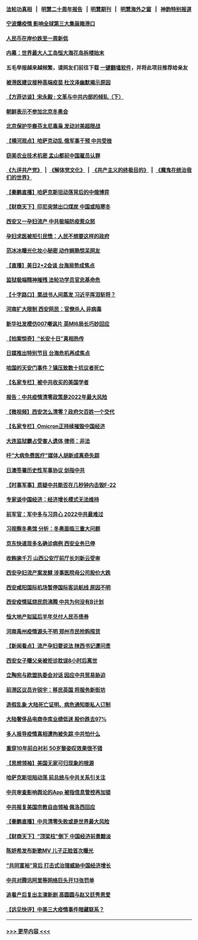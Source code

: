 #### [法轮功真相](https://github.com/gfw-breaker/truth/blob/master/README.md?t=0) &nbsp;&nbsp;|&nbsp;&nbsp; [明慧二十周年报告](https://github.com/gfw-breaker/mh-reports/blob/master/README.md?t=0) &nbsp;&nbsp;|&nbsp;&nbsp;[明慧期刊](https://github.com/gfw-breaker/mh-qikan) &nbsp;&nbsp;|&nbsp;&nbsp; [明慧海外之窗](https://github.com/gfw-breaker/mh-news/blob/master/README.md?t=0) &nbsp;&nbsp;|&nbsp;&nbsp; [神韵特别报道](https://github.com/gfw-breaker/mh-news/blob/master/shenyun.md?t=0)
#### [宁波爆疫情 影响全球第三大集装箱港口](../pages/nsc413/n13487619.md?t=01071350) 
#### [人民币在岸价跌至一周新低](../pages/nsc413/n13487284.md?t=01071350) 
#### [内幕：世界最大人工岛恒大海花岛拆楼始末](../pages/nsc413/n13487429.md?t=01071350) 
#### 五毛举报越来越频繁，请网友们前往下载 [一键翻墙软件](https://github.com/gfw-breaker/ssr-accounts)，并将此项目推荐给亲友
#### [被港医建议接种高端疫苗 杜汶泽幽默揭示原因](../pages/nsc413/n13487185.md?t=01071350) 
#### [【方菲访谈】宋永毅 : 文革与中共内部的倾轧（下）](../pages/nsc413/n13486836.md?t=01071350) 
#### [朝鲜表示不参加北京冬奥会](../pages/nsc413/n13487045.md?t=01071350) 
#### [北京保护华裔芬太尼毒枭 发动对美超限战](../pages/nsc413/n13487256.md?t=01071350) 
#### [【横河观点】哈萨克动乱 俄军事干预 中共受挫](../pages/nsc413/n13487109.md?t=01071350) 
#### [窃美农业技术机密 孟山都前中国雇员认罪](../pages/nsc413/n13487190.md?t=01071350) 
#### [《九评共产党》](https://github.com/begood0513/9ping.md/blob/master/README.md) &nbsp;|&nbsp; [《解体党文化》](../../../../jtdwh.md/blob/master/README.md)  &nbsp;|&nbsp; [《共产主义的终极目的》](../../../../gczydzjmd.md/blob/master/README.md) &nbsp;|&nbsp; [《魔鬼在统治我们的世界》](../../../../mgztzwmdsj.md/blob/master/README.md) 
#### [【秦鹏直播】哈萨克斯坦动荡背后的中俄博弈](../pages/nsc413/n13487099.md?t=01071350) 
#### [【财商天下】印尼突禁出口煤炭 中国或陷寒冬](../pages/nsc413/n13486658.md?t=01071350) 
#### [西安又一孕妇流产 中共极端防疫惹众怒](../pages/nsc413/n13486795.md?t=01071350) 
#### [孕妇求医被拒引民愤：人民不想要这样的政府](../pages/nsc413/n13487006.md?t=01071350) 
#### [范冰冰曝光化妆小秘密 动作娴熟惊呆网友](../pages/nsc413/n13486884.md?t=01071350) 
#### [【直播】美日2+2会谈 台海局势成焦点](../pages/nsc413/n13486979.md?t=01071350) 
#### [监狱极端精神摧残 法轮功学员官忠基命危](../pages/nsc413/n13486254.md?t=01071350) 
#### [【十字路口】栗战书人间蒸发 习近平挥泪斩将？](../pages/nsc413/n13486673.md?t=01071350) 
#### [河南扩大限制 西安网民：官僚杀人 非病毒](../pages/nsc413/n13486301.md?t=01071350) 
#### [新华社发模仿007嘲讽片 英MI6局长巧妙回应](../pages/nsc413/n13486644.md?t=01071350) 
#### [【拍案惊奇】“长安十日”真相热传](../pages/nsc413/n13486436.md?t=01071350) 
#### [日媒推出特别节目 台海危机再成焦点](../pages/nsc413/n13486645.md?t=01071350) 
#### [哈国的天安门事件？镇压致数十抗议者死亡](../pages/nsc413/n13486715.md?t=01071350) 
#### [【名家专栏】被中共收买的美国学者](../pages/nsc413/n13486382.md?t=01071350) 
#### [报告：中共疫情清零政策是2022年最大风险](../pages/nsc413/n13486053.md?t=01071350) 
#### [【微视频】西安怎么清零？政府欠百姓一个交代](../pages/nsc413/n13486491.md?t=01071350) 
#### [【名家专栏】Omicron正持续摧毁中国经济](../pages/nsc413/n13486168.md?t=01071350) 
#### [大连监狱霸占受害人遗体 律师：非法](../pages/nsc413/n13481295.md?t=01071350) 
#### [吁“大病免费医疗”媒体人胡新成离奇失踪](../pages/nsc413/n13486510.md?t=01071350) 
#### [日澳签署历史性军事协议 剑指中共](../pages/nsc413/n13486451.md?t=01071350) 
#### [【时事军事】质疑中共能否在几秒钟内击毁F-22](../pages/nsc413/n13485411.md?t=01071350) 
#### [专家谈中国经济：经济增长模式无法维持](../pages/nsc413/n13485663.md?t=01071350) 
#### [前军官：军中多与习异心 2022中共最难过](../pages/nsc413/n13483274.md?t=01071350) 
#### [习视察冬奥馆 分析：冬奥面临三重大问题](../pages/nsc413/n13485981.md?t=01071350) 
#### [京东快递现多名确诊病例 西安业务已停](../pages/nsc413/n13486079.md?t=01071350) 
#### [收贿逾千万 山西公安厅前厅长刘新云受审](../pages/nsc413/n13485929.md?t=01071350) 
#### [西安孕妇流产案发酵 涉事医院母公司股价大跌](../pages/nsc413/n13485874.md?t=01071350) 
#### [西安咸阳国际机场暂停国际客运航线 原因不明](../pages/nsc413/n13485809.md?t=01071350) 
#### [西安疫情延烧民怨沸腾 中共为何没有B计划](../pages/nsc413/n13485577.md?t=01071350) 
#### [恒大地产拟延后半年兑付人民币债券](../pages/nsc413/n13485180.md?t=01071350) 
#### [河南禹州疫情源头不明 郑州市民抢购囤货](../pages/nsc413/n13485300.md?t=01071350) 
#### [【新闻看点】流产孕妇要说法 陕西书记遭问责](../pages/nsc413/n13484681.md?t=01071350) 
#### [西安女子曝父亲被拒诊耽误8小时后离世](../pages/nsc413/n13485624.md?t=01071350) 
#### [立陶宛与欧盟执委会对话 因应中共贸易胁迫](../pages/nsc413/n13485283.md?t=01071350) 
#### [前港区议员许锐宇：移民英国 将服务新街坊](../pages/nsc413/n13485102.md?t=01071350) 
#### [造假乱象 大陆死亡证明、病危通知能私人订制](../pages/nsc413/n13485122.md?t=01071350) 
#### [大陆奢侈品电商寺库业绩低迷 股价跌去97%](../pages/nsc413/n13485128.md?t=01071350) 
#### [多人报导疫情真相遭拘被失踪 中共怕什么](../pages/nsc413/n13484289.md?t=01071350) 
#### [重穿10年前白衬衫 50岁黎姿叹效果很不错](../pages/nsc413/n13484744.md?t=01071350) 
#### [【思想领袖】美国无家可归现象的根源](../pages/nsc413/n13447262.md?t=01071350) 
#### [哈萨克斯坦陷动荡 前总统与中共关系引关注](../pages/nsc413/n13484630.md?t=01071350) 
#### [中共审查影响舆论的App 被指信息管控再加锁](../pages/nsc413/n13484759.md?t=01071350) 
#### [中共报复美国宗教自由领袖 佩洛西回应](../pages/nsc413/n13484623.md?t=01071350) 
#### [【秦鹏直播】中共清零失败或是世界最大风险](../pages/nsc413/n13484700.md?t=01071350) 
#### [【财商天下】“顶梁柱”倒下 中国经济前景黯淡](../pages/nsc413/n13484379.md?t=01071350) 
#### [陈妍希发布新歌MV 儿子正脸首次曝光](../pages/nsc413/n13484256.md?t=01071350) 
#### [“共同富裕”背后 打击式治理威胁中国经济增长](../pages/nsc413/n13484508.md?t=01071350) 
#### [中共对腾讯阿里等网络巨头开13张罚单](../pages/nsc413/n13484626.md?t=01071350) 
#### [追看产后复出主演新剧 高圆圆与赵又廷秀恩爱](../pages/nsc413/n13484528.md?t=01071350) 
#### [【远见快评】中美三大疫情事件暗藏联系？](../pages/nsc413/n13483965.md?t=01071350) 

----
#### [ >>> 更早内容 <<< ](../indexes/nsc413-earlier.md)

